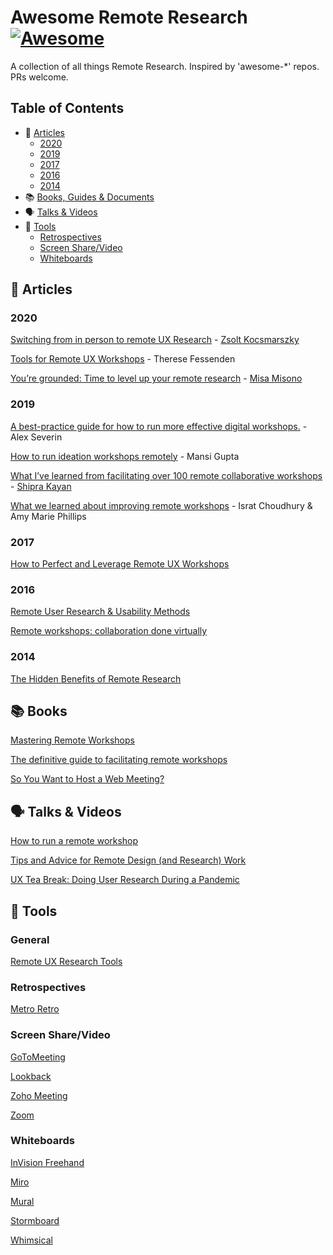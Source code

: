 # Awesome Remote Research [![Awesome](https://awesome.re/badge.svg)](https://awesome.re)
A collection of all things Remote Research. Inspired by 'awesome-*' repos. PRs welcome.

## Table of Contents

- 📝 [Articles](#-articles)
  - [2020](#2020)
  - [2019](#2019)
  - [2017](#2017)
  - [2016](#2016)
  - [2014](#2014)
- 📚 [Books, Guides & Documents](#-books)
- 🗣 [Talks & Videos](#-talks--videos)
- 🧰 [Tools](#-tools)
  - [Retrospectives](#retrospectives)
  - [Screen Share/Video](#screen-sharevideo)
  - [Whiteboards](#whiteboards)

## 📝 Articles

### 2020

[Switching from in person to remote UX Research](https://www.hellopingpong.com/blog/switching-from-in-person-to-remote-ux-research-in-the-time-of-coronavirus) - [Zsolt Kocsmarszky](https://twitter.com/kocsmy)

[Tools for Remote UX Workshops](https://www.nngroup.com/articles/tools-remote-ux-workshops/) - Therese Fessenden

[You’re grounded: Time to level up your remote research](https://medium.com/@misamisono/youre-grounded-time-to-level-up-your-remote-research-dbac3e63fadb) - [Misa Misono](https://twitter.com/misamisono)

### 2019

[A best-practice guide for how to run more effective digital workshops.](https://uxdesign.cc/the-future-of-the-workshop-is-remote-a3e2b4b6249c) - Alex Severin

[How to run ideation workshops remotely](https://medium.com/unconform-stories/how-to-run-ideation-workshops-remotely-ac76e495ba27) - Mansi Gupta

[What I’ve learned from facilitating over 100 remote collaborative workshops](https://miro.com/blog/100-remote-workshops-learnings/) - [Shipra Kayan](https://twitter.com/skayan)

[What we learned about improving remote workshops](https://www.dxw.com/2019/10/what-we-learned-about-improving-remote-workshops/) - Israt Choudhury & Amy Marie Phillips

### 2017

[How to Perfect and Leverage Remote UX Workshops](https://www.toptal.com/designers/ux/mastering-remote-ux-workshops)

### 2016

[Remote User Research & Usability Methods](https://uxmag.com/articles/remote-user-research-usability-methods)

[Remote workshops: collaboration done virtually](https://hanno.co/blog/remote-workshops/)

### 2014

[The Hidden Benefits of Remote Research](https://www.uxbooth.com/articles/hidden-benefits-remote-research/)

## 📚 Books

[Mastering Remote Workshops](https://docs.google.com/document/d/1zL_pkVKR57KOO4zqXUwUpfKd0MzPOue3-GQ6mUDu_fQ/edit)

[The definitive guide to facilitating remote workshops](https://mural.co/ebook)

[So You Want to Host a Web Meeting?](http://www.fullcirc.com/wp/wp-content/uploads/2015/12/SoYouWanttoHostaWebMeeting.pdf)

## 🗣 Talks & Videos

[How to run a remote workshop](https://www.youtube.com/watch?v=wQpA_OMJGV0)

[Tips and Advice for Remote Design (and Research) Work](https://vimeo.com/397237913)

[UX Tea Break: Doing User Research During a Pandemic](https://www.youtube.com/watch?v=KQHQ2i_S8aM)

## 🧰 Tools

### General

[Remote UX Research Tools](http://remoteresear.ch/tools/)

### Retrospectives

[Metro Retro](https://metroretro.io/)

### Screen Share/Video

[GoToMeeting](https://www.gotomeeting.com/)

[Lookback](https://lookback.io/)

[Zoho Meeting](https://www.zoho.com/meeting/)

[Zoom](https://zoom.us/)

### Whiteboards

[InVision Freehand](https://www.invisionapp.com/feature/freehand)

[Miro](https://miro.com/)

[Mural](https://mural.co/)

[Stormboard](http://stormboard.com/)

[Whimsical](https://whimsical.com/)
